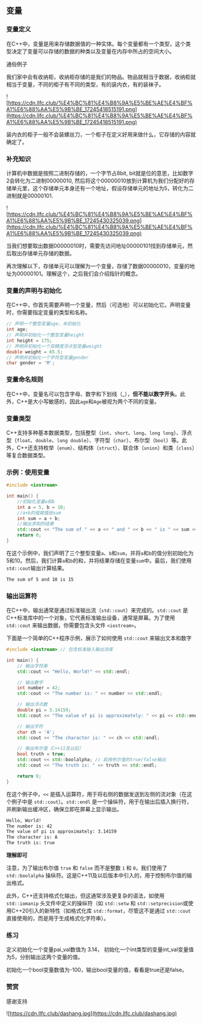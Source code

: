 ## 变量

### 变量定义

在C++中，变量是用来存储数据值的一种实体。每个变量都有一个类型，这个类型决定了变量可以存储的数据的种类以及变量在内存中所占的空间大小。

通俗例子

我们家中会有收纳柜，收纳柜存储的是我们的物品。物品就相当于数据，收纳柜就相当于变量，不同的柜子有不同的类型，有的装内衣，有的装袜子。

![https://cdn.llfc.club/%E4%BC%81%E4%B8%9A%E5%BE%AE%E4%BF%A1%E6%88%AA%E5%9B%BE_17245418515191.png](https://cdn.llfc.club/%E4%BC%81%E4%B8%9A%E5%BE%AE%E4%BF%A1%E6%88%AA%E5%9B%BE_17245418515191.png)

装内衣的柜子一般不会装螺丝刀，一个柜子在定义好用来做什么，它存储的内容就确定了。

### 补充知识

计算机中数据是按照二进制存储的，一个字节占8bit, bit就是位的意思，比如数字2会转化为二进制00000010, 然后将这个00000010放到计算机为我们分配好的存储单元里，这个存储单元本身还有一个地址，假设存储单元的地址为5，转化为二进制就是00000101.

![https://cdn.llfc.club/%E4%BC%81%E4%B8%9A%E5%BE%AE%E4%BF%A1%E6%88%AA%E5%9B%BE_17245430325039.png](https://cdn.llfc.club/%E4%BC%81%E4%B8%9A%E5%BE%AE%E4%BF%A1%E6%88%AA%E5%9B%BE_17245430325039.png)

当我们想要取出数据00000010时，需要先访问地址00000101找到存储单元，然后取出存储单元存储的数据。

再次理解以下，存储单元可以理解为一个变量，存储了数据00000010，变量的地址为00000101。理解这个，之后我们会介绍指针的概念。



### 变量的声明与初始化

在C++中，你首先需要声明一个变量，然后（可选地）可以初始化它。声明变量时，你需要指定变量的类型和名称。

``` cpp
// 声明一个整型变量age，未初始化
int age; 
// 声明并初始化一个整型变量height
int height = 175; 
// 声明并初始化一个双精度浮点型变量weight
double weight = 65.5; 
// 声明并初始化一个字符型变量gender
char gender = 'M'; 
```

### 变量命名规则

在C++中，变量名可以包含字母、数字和下划线（_），**但不能以数字开头**。此外，C++是大小写敏感的，因此`age`和`Age`被视为两个不同的变量。

### 变量类型

C++支持多种基本数据类型，包括整型（`int`、`short`、`long`、`long long`）、浮点型（`float`、`double`、`long double`）、字符型（`char`）、布尔型（`bool`）等。此外，C++还支持枚举（`enum`）、结构体（`struct`）、联合体（`union`）和类（`class`）等复合数据类型。

### 示例：使用变量

``` cpp
#include <iostream>

int main() {
    //初始化变量a和b
    int a = 5, b = 10;
    //a+b的值赋值给sum
    int sum = a + b;
    //输出求和的结果
    std::cout << "The sum of " << a << " and " << b << " is " << sum << std::endl;
    return 0;
}
```

在这个示例中，我们声明了三个整型变量`a`、`b`和`sum`，并将`a`和`b`的值分别初始化为5和10。然后，我们计算`a`和`b`的和，并将结果存储在变量`sum`中。最后，我们使用`std::cout`输出计算结果。

``` bash
The sum of 5 and 10 is 15
```



### 输出运算符

在C++中，输出通常是通过标准输出流（`std::cout`）来完成的。`std::cout` 是C++标准库中的一个对象，它代表标准输出设备，通常是屏幕。为了使用 `std::cout` 来输出数据，你需要包含头文件 `<iostream>`。

下面是一个简单的C++程序示例，展示了如何使用 `std::cout` 来输出文本和数字

``` cpp
#include <iostream> // 包含标准输入输出流库

int main() {
    // 输出字符串
    std::cout << "Hello, World!" << std::endl;

    // 输出数字
    int number = 42;
    std::cout << "The number is: " << number << std::endl;

    // 输出浮点数
    double pi = 3.14159;
    std::cout << "The value of pi is approximately: " << pi << std::endl;

    // 输出字符
    char ch = 'A';
    std::cout << "The character is: " << ch << std::endl;

    // 输出布尔值（C++11及以后）
    bool truth = true;
    std::cout << std::boolalpha; // 启用布尔值的true/false输出
    std::cout << "The truth is: " << truth << std::endl;

    return 0;
}
```

在这个例子中，`<<` 是插入运算符，用于将右侧的数据发送到左侧的流对象（在这个例子中是 `std::cout`）。`std::endl` 是一个操纵符，用于在输出后插入换行符，并刷新输出缓冲区，确保立即在屏幕上显示输出。

``` bash
Hello, World!
The number is: 42
The value of pi is approximately: 3.14159
The character is: A
The truth is: true
```



**理解即可**

注意，为了输出布尔值 `true` 和 `false` 而不是整数 `1` 和 `0`，我们使用了 `std::boolalpha` 操纵符。这是C++11及以后版本中引入的，用于控制布尔值的输出格式。

此外，C++还支持格式化输出，但这通常涉及更复杂的语法，如使用 `std::iomanip` 头文件中定义的操纵符（如 `std::setw` 和 `std::setprecision`或使用C++20引入的新特性（如格式化库 `std::format`，尽管这不是通过 `std::cout` 直接使用的，而是用于生成格式化字符串）。

### 练习

定义初始化一个变量pai_val数值为 3.14， 初始化一个int类型的变量int_val变量值为5，分别输出这两个变量的值。

初始化一个bool变量数值为-100，输出bool变量的值，看看是true还是false。

### 赞赏

感谢支持

![https://cdn.llfc.club/dashang.jpg](https://cdn.llfc.club/dashang.jpg)